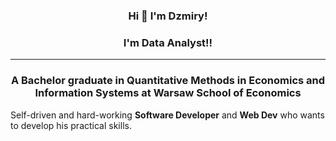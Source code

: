<h3 align="center">Hi 👋 I'm Dzmiry!</h3>
<h3 align="center">I'm Data Analyst!!</h3>
<hr>
<h3 align="center">A Bachelor graduate in Quantitative Methods in Economics and Information Systems at Warsaw School of Economics</h3>
 Self-driven and hard-working <b>Software Developer</b> and <b>Web Dev</b>
who wants to develop his practical skills.</p>
</em>

